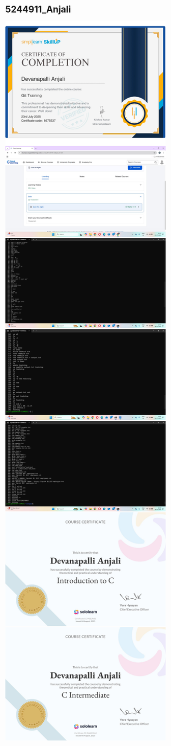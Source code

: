 # 5244911_Anjali
<img src="https://github.com/Anjalidevanapalli/5244911_Anjali/blob/main/SDLC/5244911_Anjali%20simplilearn%20ltts.jpg" alt="image">
<img src="https://github.com/Anjalidevanapalli/5244911_Anjali/blob/main/git/5244911_Anjali%20great%20learning.jpg" alt="image">
<img src="https://github.com/Anjalidevanapalli/5244911_Anjali/blob/main/linuxcommands/5244911_Anjali%20history1.png" alt="image">
<img src="https://github.com/Anjalidevanapalli/5244911_Anjali/blob/main/linuxcommands/5244911_Anjali%20history2.png" alt="image">
<img src="https://github.com/Anjalidevanapalli/5244911_Anjali/blob/main/linuxcommands/5244911_Anjali%20history3.jpg" alt="image">
<img src="https://github.com/Anjalidevanapalli/5244911_Anjali/blob/main/sololearn/5244911_Anjali%20sololearn%20c%20begineeer.jpg" alt="image">
<img src="https://github.com/Anjalidevanapalli/5244911_Anjali/blob/main/sololearn/5244911_Anjali%20sololearn%20c%20intermediate.jpg" alt="image">